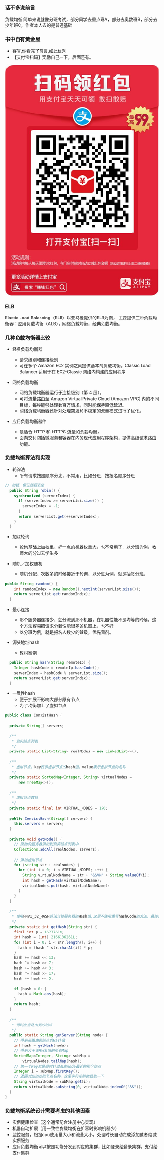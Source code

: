 ### 话不多说前言
负载均衡 简单来说就像分班考试，部分同学去重点班A，部分去奥数班B，部分去少年班C，作者本人去的是普通基础

### 书中自有黄金屋

- 客官,你看完了前言,如此优秀
- 【支付宝扫码】奖励自己一下，后面还有。

![image](https://github.com/WayneZeng/gitbook-ms-framework/blob/master/asset/common/alipay_redpacket.jpeg?raw=true)


### ELB
Elastic Load Balancing（ELB）以亚马逊提供的ELB为例，
主要提供三种负载均衡器：应用负载均衡（ALB），网络负载均衡，经典负载均衡。

### 几种负载均衡器比较
* 经典负载均衡器
  - 请求级别和连接级别
  - 可在多个 Amazon EC2 实例之间提供基本的负载均衡。Classic Load Balancer 适用于在 EC2-Classic 网络内构建的应用程序
  
* 网络负载均衡
  - 网络负载均衡器运行于连接级别（第 4 层），
  - 可将流量路由至 Amazon Virtual Private Cloud (Amazon VPC) 内的不同目标，每秒能够处理数百万请求，同时能保持超低延迟。
  - 网络负载均衡器还针对处理突发和不稳定的流量模式进行了优化。
  
* 应用负载均衡器件
  - 最适合 HTTP 和 HTTPS 流量的负载均衡，
  - 面向交付包括微服务和容器在内的现代应用程序架构，提供高级请求路由功能。

### 负载均衡算法和实现
* 轮询法
  - 所有请求按照顺序分发，不常用，比如分班，按报名顺序分班
  
```java
// 加锁，保证线程安全
  public String robin() {
    synchronized (serverIndex) {
      if (serverIndex >= serverList.size()) {
        serverIndex = -1;
      }
      return serverList.get(++serverIndex);
    }
  }
```

* 加权轮询
  - 轮询基础上加权重，好一点的机器权重大，也不常用了，以分班为例，教师大的分过去学生多
  
* 随机／加权随机
  - 随机分配，次数多的时候接近于轮询，以分班为例，就是抽签分班。
  
```java
public String random() {
    int randomIndex = new Random().nextInt(serverList.size());
    return serverList.get(randomIndex);
  }
```

* 最小连接 
  - 那个服务器连接少，就分流到那个机器，在机器性能不是均等的时候，这个方法容易把请求分到性能很差的机器上，也不好
  - 以分班为例，就是报名人数少的班级，优先调剂。  
  
* 源头地址hash
  - 教材案例
  
```java
  public String hash(String remoteIp) {
    Integer hashCode = remoteIp.hashCode();
    serverIndex = hashCode % serverList.size();
    return serverList.get(serverIndex);
  }

```
  
* 一致性hash 
  - 便于扩展不影响大部分原有节点
  - 为了均衡加上了虚拟节点
```java
public class ConsistHash {

  private String[] servers;

  /**
   * 真实结点列表
   */
  private static List<String> realNodes = new LinkedList<>();

  /**
   * 虚拟节点，key表示虚拟节点的hash值，value表示虚拟节点的名称
   */
  private static SortedMap<Integer, String> virtualNodes =
      new TreeMap<>();

  /**
   * 虚拟节点数目
   */
  private static final int VIRTUAL_NODES = 150;

  public ConsistHash(String[] servers) {
    this.servers = servers;
  }

  private void getNode() {
    // 原始的服务器添加到真实结点列表中
    Collections.addAll(realNodes, servers);

    // 添加虚拟节点
    for (String str : realNodes) {
      for (int i = 0; i < VIRTUAL_NODES; i++) {
        String virtualNodeName = str + "&&VN" + String.valueOf(i);
        int hash = getHash(virtualNodeName);
        virtualNodes.put(hash, virtualNodeName);
      }
    }
  }

  /**
   * 使用FNV1_32_HASH算法计算服务器的Hash值,这里不使用重写hashCode的方法，最终效果没区别
   */
  private static int getHash(String str) {
    final int p = 16777619;
    int hash = (int) 2166136261L;
    for (int i = 0; i < str.length(); i++) {
      hash = (hash ^ str.charAt(i)) * p;
    }
    hash += hash << 13;
    hash ^= hash >> 7;
    hash += hash << 3;
    hash ^= hash >> 17;
    hash += hash << 5;
    
    if (hash < 0) {
      hash = Math.abs(hash);
    }
    return hash;
  }

  /**
   * 得到应当路由到的结点
   */
  public static String getServer(String node) {
    // 得到带路由的结点的Hash值
    int hash = getHash(node);
    // 得到大于该Hash值的所有Map
    SortedMap<Integer, String> subMap =
        virtualNodes.tailMap(hash);
    // 第一个Key就是顺时针过去离node最近的那个结点
    Integer i = subMap.firstKey();
    // 返回对应的虚拟节点名称，这里字符串稍微截取一下
    String virtualNode = subMap.get(i);
    return virtualNode.substring(0, virtualNode.indexOf("&&"));
  }
}
```

### 负载均衡系统设计需要考虑的其他因素
* 实例健康检查（这个通常配合注册中心实现）
* 机器自动扩展（用一致性负载均衡在扩容时影响机器少）
* 监控服务，根据cpu使用量大小和流量大小，处理时长自动完成添加或者缩减实例服务
* 应用负载均衡可以按照功能分发到对应的集群，比如登录给登录集群，支付给支付集群

